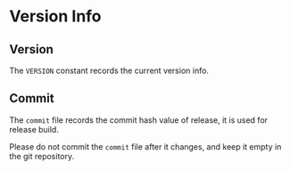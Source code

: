 # Version Info

## Version

The `VERSION` constant records the current version info.

## Commit

The `commit` file records the commit hash value of release, it is used for release build.

Please do not commit the `commit` file after it changes, and keep it empty in the git repository.